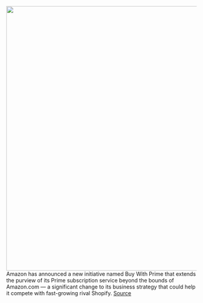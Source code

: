 <img src='https://cdn.vox-cdn.com/thumbor/oBekBxzwWs5xA-A9niGyNZxYU1U=/0x0:1600x1043/1200x800/filters:focal(672x394:928x650)/cdn.vox-cdn.com/uploads/chorus_image/image/70775083/amazon_buy_with_prime.0.jpg' width='700px' /><br/>
Amazon has announced a new initiative named Buy With Prime that extends the purview of its Prime subscription service beyond the bounds of Amazon.com — a significant change to its business strategy that could help it compete with fast-growing rival Shopify.
<a href='https://www.theverge.com/2022/4/21/23035192/amazon-buy-with-prime-initiative-shipping-benefits'> Source <a/>